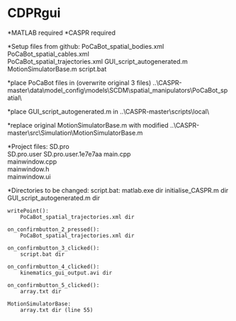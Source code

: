 # CDPRgui
*MATLAB required
*CASPR required

*Setup files from github:
	PoCaBot_spatial_bodies.xml	
	PoCaBot_spatial_cables.xml	
	PoCaBot_spatial_trajectories.xml
	GUI_script_autogenerated.m
	MotionSimulatorBase.m
	script.bat

*place PoCaBot files in (overwrite original 3 files)
	\..\CASPR-master\data\model_config\models\SCDM\spatial_manipulators\PoCaBot_spatial\

*place GUI_script_autogenerated.m in
	\..\CASPR-master\scripts\local\

*replace original MotionSimulatorBase.m with modified 
	\..\CASPR-master\src\Simulation\MotionSimulatorBase.m

*Project files:
	SD.pro	
	SD.pro.user	
	SD.pro.user.1e7e7aa	
	main.cpp	
	mainwindow.cpp	
	mainwindow.h	
	mainwindow.ui

*Directories to be changed:
	script.bat:
		matlab.exe dir
		initialise_CASPR.m dir
		GUI_script_autogenerated.m dir 
	
	writePoint():
		PoCaBot_spatial_trajectories.xml dir

	on_confirmbutton_2_pressed():
		PoCaBot_spatial_trajectories.xml dir

	on_confirmbutton_3_clicked():
		script.bat dir

	on_confirmbutton_4_clicked():
		kinematics_gui_output.avi dir

	on_confirmbutton_5_clicked():
		array.txt dir

	MotionSimulatorBase:
		array.txt dir (line 55)


	
